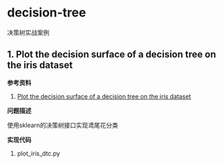 # decision-tree
决策树实战案例

## 1. Plot the decision surface of a decision tree on the iris dataset

**参考资料**

1. [Plot the decision surface of a decision tree on the iris dataset](https://scikit-learn.org/dev/auto_examples/tree/plot_iris_dtc.html#sphx-glr-auto-examples-tree-plot-iris-dtc-py)

**问题描述**

使用sklearn的决策树接口实现鸢尾花分类

**实现代码**

1. plot_iris_dtc.py